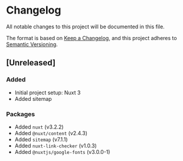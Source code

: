 # Changelog

All notable changes to this project will be documented in this file.

The format is based on [Keep a Changelog](https://keepachangelog.com/en/1.0.0/),
and this project adheres to [Semantic Versioning](https://semver.org/spec/v2.0.0.html).

## [Unreleased]
### Added 
- Initial project setup: Nuxt 3
- Added sitemap

### Packages
- Added `nuxt` (v3.2.2)
- Added `@nuxt/content` (v2.4.3)
- Added `sitemap` (v7.1.1)
- Added `nuxt-link-checker` (v1.0.3)
- Added `@nuxtjs/google-fonts` (v3.0.0-1)
